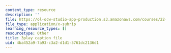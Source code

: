 ```yaml
---
content_type: resource
description: ''
file: https://ol-ocw-studio-app-production.s3.amazonaws.com/courses/22-01-introduction-to-nuclear-engineering-and-ionizing-radiation-fall-2016/4ba452a97a93c3a2d1d15761dc2136d1_rsDEuRpOHqs.srt
file_type: application/x-subrip
learning_resource_types: []
resourcetype: Other
title: 3play caption file
uid: 4ba452a9-7a93-c3a2-d1d1-5761dc2136d1
---
```

